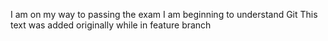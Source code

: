 I am on my way to passing the exam
I am beginning to understand Git
This text was added originally while in feature branch
